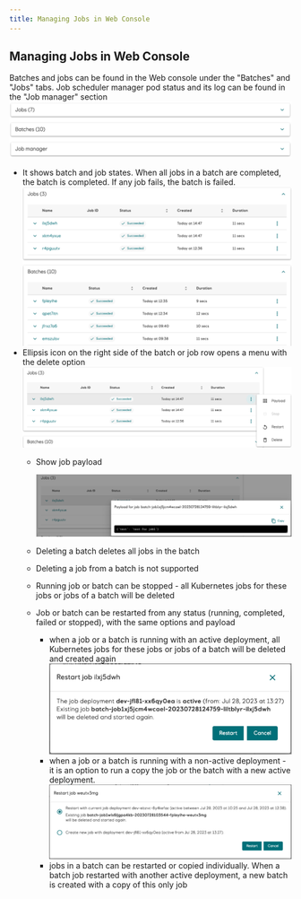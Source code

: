 ```yaml
---
title: Managing Jobs in Web Console
---
```


## Managing Jobs in Web Console

Batches and jobs can be found in the Web console under the "Batches" and "Jobs" tabs. Job scheduler manager pod status and its log can be found in the "Job manager" section
![Batch job status](./batch-job-manager-status.png)
* It shows batch and job states. When all jobs in a batch are completed, the batch is completed. If any job fails, the batch is failed. 
  ![Batch and job statuses](./batch-and-job-statuses.png)
* Ellipsis icon on the right side of the batch or job row opens a menu with the delete option
  ![Menu](./menu.png)
  * Show job payload
  
    ![Show payload](./show-payload.png)
  * Deleting a batch deletes all jobs in the batch
  * Deleting a job from a batch is not supported
  * Running job or batch can be stopped - all Kubernetes jobs for these jobs or jobs of a batch will be deleted
  * Job or batch can be restarted from any status (running, completed, failed or stopped), with the same options and payload
    * when a job or a batch is running with an active deployment, all Kubernetes jobs for these jobs or jobs of a batch will be deleted and created again
    ![Restart job](./restart-job-with-current-active-deployment.png)
    * when a job or a batch is running with a non-active deployment - it is an option to run a copy the job or the batch with a new active deployment.
      ![Restart job with new active deployment](./restart-job-with-active-deployment.png)
    * jobs in a batch can be restarted or copied individually. When a batch job restarted with another active deployment, a new batch is created with a copy of this only job
